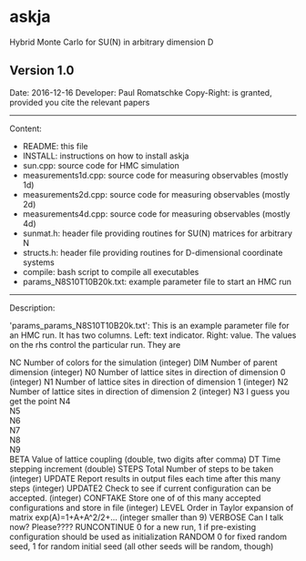 # askja
Hybrid Monte Carlo for SU(N) in arbitrary dimension D

Version 1.0
------------
Date: 2016-12-16
Developer: Paul Romatschke
Copy-Right: is granted, provided you cite the relevant papers

-------------
Content: 

* README: this file
* INSTALL: instructions on how to install askja
* sun.cpp: source code for HMC simulation
* measurements1d.cpp: source code for measuring observables (mostly 1d)
* measurements2d.cpp: source code for measuring observables (mostly 2d)
* measurements4d.cpp: source code for measuring observables (mostly 4d)
* sunmat.h: header file providing routines for SU(N) matrices for arbitrary N
* structs.h: header file providing routines for D-dimensional coordinate systems
* compile: bash script to compile all executables
* params_N8S10T10B20k.txt: example parameter file to start an HMC run

--------------
Description:

'params_params_N8S10T10B20k.txt': This is an example parameter file for an HMC run. It has two columns. Left: text indicator. Right: value. The values on the rhs control the particular run. They are

NC              Number of colors for the simulation (integer)
DIM             Number of parent dimension (integer)
N0              Number of lattice sites in direction of dimension 0 (integer)
N1              Number of lattice sites in direction of dimension 1 (integer)
N2              Number of lattice sites in direction of dimension 2 (integer)
N3              I guess you get the point
N4              
N5              
N6              
N7              
N8              
N9              
BETA            Value of lattice coupling (double, two digits after comma)
DT              Time stepping increment (double)
STEPS           Total Number of steps to be taken (integer)
UPDATE          Report results in output files each time after this many steps (integer)
UPDATE2         Check to see if current configuration can be accepted. (integer)
CONFTAKE        Store one of of this many accepted configurations and store in file (integer)
LEVEL           Order in Taylor expansion of matrix exp(A)=1+A+A^2/2+... (integer smaller than 9)
VERBOSE         Can I talk now? Please????
RUNCONTINUE     0 for a new run, 1 if pre-existing configuration should be used as initialization
RANDOM          0 for fixed random seed, 1 for random initial seed (all other seeds will be random, though)


